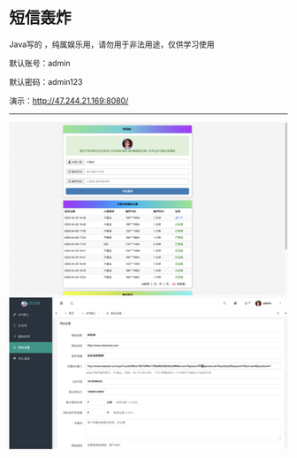 # 短信轰炸

Java写的 ，纯属娱乐用，请勿用于非法用途，仅供学习使用

默认账号：admin

默认密码：admin123

演示：http://47.244.21.169:8080/

----
![1](doc/1.png)
![2](doc/2.png)



